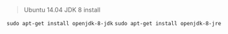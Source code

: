 > Ubuntu 14.04 JDK 8 install

`sudo apt-get install openjdk-8-jdk`
`sudo apt-get install openjdk-8-jre`